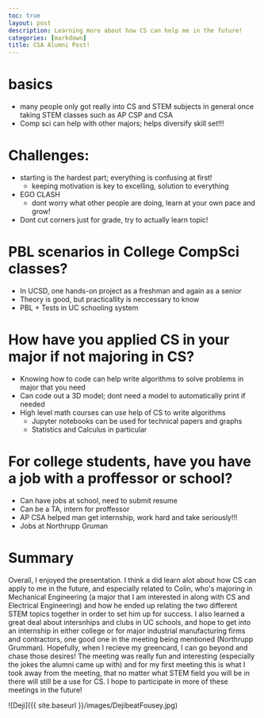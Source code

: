 ```yaml
---
toc: true
layout: post
description: Learning more about how CS can help me in the future!
categories: [markdown]
title: CSA Alumni Post!
---
```


# basics
- many people only got really into CS and STEM subjects in general once taking STEM classes such as AP CSP and CSA
- Comp sci can help with other majors; helps diversify skill set!!!


# Challenges:
- starting is the hardest part; everything is confusing at first!
    - keeping motivation is key to excelling, solution to everything
- EGO CLASH
    - dont worry what other people are doing, learn at your own pace and grow!
- Dont cut corners just for grade, try to actually learn topic!

# PBL scenarios in College CompSci classes?
- In UCSD, one hands-on project as a freshman and again as a senior
- Theory is good, but practicallity is neccessary to know
- PBL + Tests in UC schooling system

# How have you applied CS in your major if not majoring in CS?
- Knowing how to code can help write algorithms to solve problems in major that you need
- Can code out a 3D model; dont need a model to automatically print if needed
- High level math courses can use help of CS to write algorithms
    - Jupyter notebooks can be used for technical papers and graphs
    - Statistics and Calculus in particular

# For college students, have you have a job with a proffessor or school?
- Can have jobs at school, need to submit resume
- Can be a TA, intern for proffessor
- AP CSA helped man get internship, work hard and take seriously!!!
- Jobs at Northrupp Gruman

# Summary
Overall, I enjoyed the presentation. I think a did learn alot about how CS can apply to me in the future, and especially related to Colin, who's majoring in Mechanical Engineering (a major that I am interested in along with CS and Electrical Engineering) and how he ended up relating the two different STEM topics together in order to set him up for success. I also learned a great deal about intersnhips and clubs in UC schools, and hope to get into an internship in either college or for major industrial manufacturing firms and contractors, one good one in the meeting being mentioned (Northrupp Grumman). Hopefully, when I recieve my greencard, I can go beyond and chase those desires! The meeting was really fun and interesting (especially the jokes the alumni came up with) and for my first meeting this is what I took away from the meeting, that no matter what STEM field you will be in there will still be a use for CS. I hope to participate in more of these meetings in the future!

![Deji]({{ site.baseurl }}/images/DejibeatFousey.jpg)
